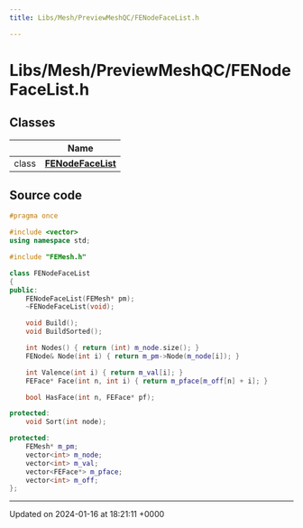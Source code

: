 ```yaml
---
title: Libs/Mesh/PreviewMeshQC/FENodeFaceList.h

---
```


# Libs/Mesh/PreviewMeshQC/FENodeFaceList.h



## Classes

|                | Name           |
| -------------- | -------------- |
| class | **[FENodeFaceList](../Classes/classFENodeFaceList.md)**  |




## Source code

```cpp
#pragma once

#include <vector>
using namespace std;

#include "FEMesh.h"

class FENodeFaceList
{
public:
    FENodeFaceList(FEMesh* pm);
    ~FENodeFaceList(void);

    void Build();
    void BuildSorted();

    int Nodes() { return (int) m_node.size(); }
    FENode& Node(int i) { return m_pm->Node(m_node[i]); }

    int Valence(int i) { return m_val[i]; }
    FEFace* Face(int n, int i) { return m_pface[m_off[n] + i]; }

    bool HasFace(int n, FEFace* pf);

protected:
    void Sort(int node);

protected:
    FEMesh* m_pm;
    vector<int> m_node;
    vector<int> m_val;
    vector<FEFace*> m_pface;
    vector<int> m_off;
};
```


-------------------------------

Updated on 2024-01-16 at 18:21:11 +0000
